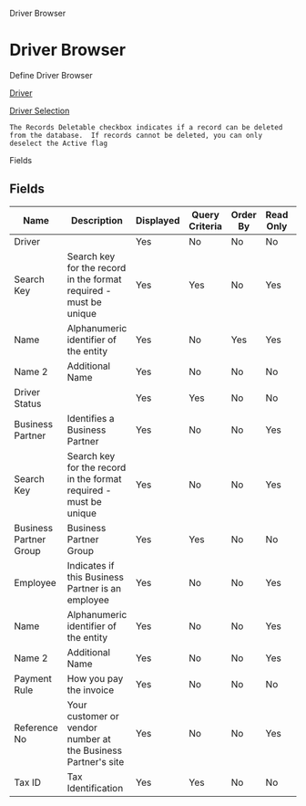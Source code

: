 
Driver Browser
# Driver Browser


Define Driver Browser

[Driver](../../functional-guide/window/window-driver.md)

[Driver Selection](../../functional-guide/process/process-dd_driver-selection.md)

```
The Records Deletable checkbox indicates if a record can be deleted from the database.  If records cannot be deleted, you can only deselect the Active flag
```
Fields
## Fields




Name                   | Description                                                       | Displayed | Query Criteria | Order By | Read Only | Mandatory
---------------------- | ----------------------------------------------------------------- | --------- | -------------- | -------- | --------- | ---------
Driver                 |                                                                   | Yes       | No             | No       | No        | No       
Search Key             | Search key for the record in the format required - must be unique | Yes       | Yes            | No       | Yes       | No       
Name                   | Alphanumeric identifier of the entity                             | Yes       | No             | Yes      | Yes       | No       
Name 2                 | Additional Name                                                   | Yes       | No             | No       | No        | No       
Driver Status          |                                                                   | Yes       | Yes            | No       | No        | No       
Business Partner       | Identifies a Business Partner                                     | Yes       | No             | No       | Yes       | No       
Search Key             | Search key for the record in the format required - must be unique | Yes       | No             | No       | Yes       | No       
Business Partner Group | Business Partner Group                                            | Yes       | Yes            | No       | No        | No       
Employee               | Indicates if  this Business Partner is an employee                | Yes       | No             | No       | Yes       | No       
Name                   | Alphanumeric identifier of the entity                             | Yes       | No             | No       | Yes       | No       
Name 2                 | Additional Name                                                   | Yes       | No             | No       | Yes       | No       
Payment Rule           | How you pay the invoice                                           | Yes       | No             | No       | No        | No       
Reference No           | Your customer or vendor number at the Business Partner's site     | Yes       | No             | No       | Yes       | No       
Tax ID                 | Tax Identification                                                | Yes       | Yes            | No       | No        | No       
